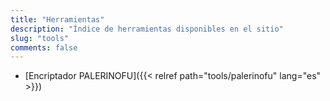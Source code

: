 ```yaml
---
title: "Herramientas"
description: "Índice de herramientas disponibles en el sitio"
slug: "tools"
comments: false
---
```


- [Encriptador PALERINOFU]({{< relref path="tools/palerinofu" lang="es" >}})